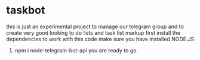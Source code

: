 # taskbot
this is just an experimental project to manage our telegram group and to create very good looking to do lists and task list markup
first install the dependencies to work with this code
make sure you have installed NODE.JS
1. npm i node-telegram-bot-api
you are ready to go.
 
